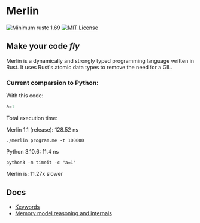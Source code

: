 # Merlin

![Minimum rustc 1.69](https://img.shields.io/badge/rustc-1.69-brightgreen)
[![MIT License](https://img.shields.io/badge/License-MIT-informational)](LICENSE)

<h2><strong>Make your code <i>fly</i></strong></h2>

Merlin is a dynamically and strongly typed programming language written in Rust. It uses Rust's atomic data types to remove the need for a GIL.

### Current comparsion to Python:

With this code:
```Python
a=1
```
Total execution time:

Merlin 1.1 (release): 128.52 ns

`./merlin program.me -t 100000`

Python 3.10.6: 11.4 ns 

`python3 -m timeit -c "a=1"`

Merlin is: 11.27x slower

## Docs
- [Keywords](docs/keywords.md)
- [Memory model reasoning and internals](docs/memory_model.md)